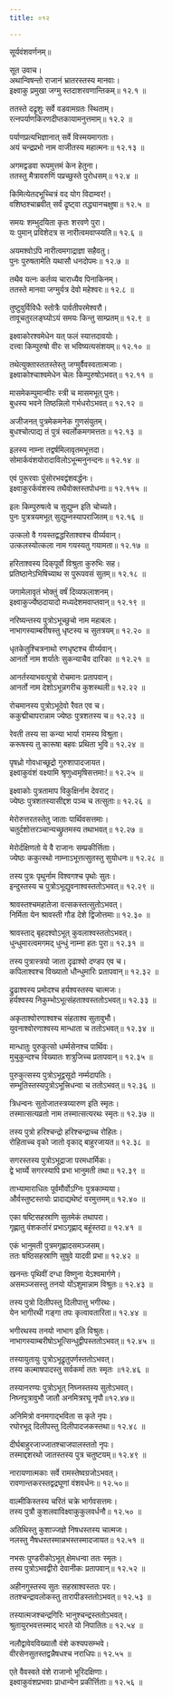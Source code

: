 ```yaml
---
title: ०१२

---
```

सूर्यवंशवर्णनम्॥  
  
सूत उवाच।  
अथान्विषन्तो राजानं भ्रातरस्तस्य मानवाः।  
इक्ष्वाकु प्रमुखा जग्मु स्तदाशरवणान्तिकम्॥ १२.१ ॥  
  
ततस्ते दद्रृशुः सर्वे वडवामग्रतः स्थिताम्।  
रत्नपर्याणकिरणदीप्तकायामनुत्तमाम्॥ १२.२ ॥  
  
पर्याणप्रत्यभिज्ञानात् सर्वे विस्मयमागताः।  
अयं चन्द्रप्रभो नाम वाजीतस्य महात्मनः॥ १२.१३ ॥  
  
अगमद्वडवा रूपमुत्तमं केन हेतुना।  
ततस्तु मैत्रावरुणिं पप्रच्छुस्ते पुरोधसम्॥ १२.४ ॥  
  
किमित्येतदभूच्चित्रं वद योग विदाम्वर!।  
वशिष्ठश्चाब्रवीत् सर्वं द्रृष्ट्वा तद्ध्यानचक्षुषा॥ १२.५ ॥  
  
समयः शम्भुदयिता कृतः शरवणे पुरा।  
यः पुमान् प्रविशेदत्र स नारीत्वमवाप्स्यति॥ १२.६ ॥  
  
अयमश्वोऽपि नारीत्वमगाद्राज्ञा सहैवतु।  
पुनः पुरुषतामेति यथासौ धनदोपमः॥ १२.७ ॥  
  
तथैव यत्नः कर्तव्य चाराध्यैव पिनाकिनम्।  
ततस्ते मानवा जग्मुर्यत्र देवो महेश्वरः॥ १२.८ ॥  
  
तुष्टुवुर्विविधैः स्तोत्रैः पार्वतीपरमेश्वरौ।  
तावूचतुरलङ्घ्योऽयं समयः किन्तु साम्प्रतम्॥ १२.९ ॥  
  
इक्ष्वाकोरश्वमेधेन यत्‌ फलं स्यात्तदावयोः।  
दत्त्वा किम्पुरुषो वीरः स भविष्यत्यसंशयम्॥ १२.१० ॥  
  
तथेत्युक्तास्ततस्तेस्तु जग्मुर्वैवस्वतात्मजाः।  
इक्ष्वाकोश्चाश्वमेधेन चेलः किम्पुरुषोऽभवत्॥ १२.११ ॥  
  
मासमेकम्पुमान्वीरः स्त्री च मासमभूत् पुनः।  
बुधस्य भवने तिष्ठन्निलो गर्भधरोऽभवत्॥ १२.१२ ॥  
  
अजीजनत् पुत्रमेकमनेक गुणसंयुतम्।  
बुधश्चोत्पाद्य तं पुत्रं स्वर्लोकमगमत्ततः॥ १२.१३ ॥  
  
इलस्य नाम्ना तद्वर्षमिलावृतमभूत्तदा।  
सोमार्कवंशयोरादाविलोऽभून्मनुनन्दनः॥ १२.१४ ॥  
  
एवं पुरूरवाः पुंसोरभवद्वंशवर्द्धनः।  
इक्ष्वाकुरर्कवंशस्य तथैवोक्तस्तपोधनाः॥ १२.११५ ॥  
  
इलः किम्पुरुषत्वे च सुद्युम्न इति चोच्यते।  
पुनः पुत्रत्रयमभूत् सुद्युम्नस्यापराजितम्॥ १२.१६ ॥  
  
उत्कलो वै गयस्तद्वद्धरिताश्वश्च वीर्य्यवान्।  
उत्कलस्योत्कला नाम गयस्यतु गयामता॥ १२.१७ ॥  
  
हरिताश्वस्य दिक्‌पूर्वो विश्रुता कुरुभिः सह।  
प्रतिष्ठानेऽभिषिच्याथ स पुरूपवसं सुतम्॥ १२.१८ ॥  
  
जगामेलावृतं भोक्तुं वर्षं दिव्यफलाशनम्।  
इक्ष्वाकुर्ज्येष्ठदायादो मध्यदेशमवाप्तवान्॥ १२.१९ ॥  
  
नरिष्यन्तस्य पुत्रोऽभूच्छुचो नाम महाबलः।  
नाभागस्याम्बरीषस्तु धृष्टस्य च सुतत्रयम्॥ १२.२० ॥  
  
धृतकेतुश्चित्रनाथो रणधृष्टश्च वीर्य्यवान्।  
आनर्तो नाम शर्यातेः सुकन्याचैव दारिका ॥ १२.२१ ॥  
  
आनर्तस्याभवत्पुत्रो रोचमानः प्रतापवान्।  
आनर्तो नाम देशोऽभून्नगरीच कुशस्थली॥ १२.२२ ॥  
  
रोचमानस्य पुत्रोऽभूदेवो रैवत एव च।  
ककुद्मीचापरान्नाम ज्येष्ठः पुत्रशतस्य च॥ १२.२३ ॥  
  
रेवती तस्य सा कन्या भार्या रामस्य विश्रुता।  
करूषस्य तु कारूषा बहवः प्रथिता भुवि॥ १२.२४ ॥  
  
पृषध्रो गोवधाच्छूद्रो गुरुशापादजायत।  
इक्ष्वाकुवंशं वक्ष्यामि श्रृणुध्वमृषिसत्तमाः!॥ १२.२५ ॥  
  
इक्ष्वाकोः पुत्रतामाप विकुक्षिर्नाम देवराट्।  
ज्येष्ठः पुत्रशतस्यासीद्दश पञ्च च तत्सुताः॥ १२.२६ ॥  
  
मेरोरुत्तरतस्तेतु जाताः पार्थिवसत्तमाः।  
चतुर्दशोत्तरञ्चान्यच्छ्रुतमस्य तथाभवत्॥ १२.२७ ॥  
  
मेरोर्दक्षिणतो ये वै राजानः सम्प्रकीर्त्तिताः।  
ज्येष्ठः ककुत्स्थो नाम्नाऽभूत्तत्सुतस्तु सुयोधनः॥ १२.२८ ॥  
  
तस्य पुत्रः पृथुर्नाम विश्वगश्च पृथोः सुतः।  
इन्दुस्तस्य च पुत्रोऽभूद्युवनाश्वस्ततोऽभवत्॥ १२.२९ ॥  
  
श्रावस्तश्चमहातेजा वत्सकस्तत्सुतोऽभवत्।  
निर्मिता येन श्रावस्ती गौड देशे द्विजोत्तमाः॥ १२.३० ॥  
  
श्रावस्ताद् बृहदश्वोऽभूत् कुवलाश्वस्ततोऽभवत्।  
धुन्धुमारत्वमगमद् धुन्धुं नाम्ना हतः पुरा॥ १२.३१ ॥  
  
तस्य पुत्रास्त्रयो जाता दृढाश्वो दण्डप एव च।  
कपिलाश्वश्च विख्यातो धौन्धुमारिः प्रतापवान्॥ १२.३२ ॥  
  
द्रुढाश्वस्य प्रमोदश्च हर्यश्वस्तस्य चात्मजः।  
हर्यश्वस्य निकुम्भोऽभूत्संहताश्वस्ततोऽभवत्॥ १२.३३ ॥  
  
अकृताश्वोरणाश्वश्च संहताश्व सुतावुभौ।  
युवनाश्वोरणाश्वस्य मान्धाता च ततोऽभवत्॥ १२.३४ ॥  
  
मान्धातुः पुरुकुत्सो धर्म्मसेनश्च पार्थिवः।  
मुचुकुन्दश्च विख्यातः शत्रुजिच्च प्रतापवान्॥ १२.३५ ॥  
  
पुरुकुत्सस्य पुत्रोऽभूद्वसूदो नर्म्मदापतिः।  
सम्भूतिस्तस्यपुत्रोऽभूत्त्रिधन्वा च ततोऽभवत्॥ १२.३६ ॥  
  
त्रिधन्वनः सुतोजातस्त्रय्यारुण इति स्मृतः।  
तस्मात्सत्यव्रतो नाम तस्मात्सत्यरथः स्मृतः॥ १२.३७ ॥  
  
तस्य पुत्रो हरिश्चन्द्रो हरिश्चन्द्राच्च रोहितः।  
रोहिताच्च वृको जातो वृकाद् बाहुरजायत॥ १२.३८ ॥  
  
सगरस्तस्य पुत्रोऽभूद्राजा परमधार्मिकः।  
द्वे भार्य्ये सगरस्यापि प्रभा भानुमती तथा॥ १२.३९ ॥  
  
ताभ्यामाराधितः पूर्वमौर्वोऽग्निः पुत्रकाम्यया।  
और्वस्तुष्टस्तयोः प्रादाद्यथेष्टं वरमुत्तमम्॥ १२.४० ॥  
  
एका षष्टिसहस्राणि सुतमेकं तथापरा।  
गृह्णातु वंशकर्तारं प्रभाऽगृह्णाद्‌ बहूंस्तदा॥ १२.४१ ॥  
  
एकं भानुमती पुत्रमगृह्णादसमञ्जसम्।  
ततः षष्ठिसहस्राणि सुषुवे यादवी प्रभा॥ १२.४२ ॥  
  
खनन्तः पृथिवीं दग्धा विष्णुना येऽश्वमार्गणे।  
असमञ्जसस्तु तनयो योंऽशुमान्नाम विश्रुतः॥ १२.४३ ॥  
  
तस्य पुत्रो दिलीपस्तु दिलीपात्तु भगीरथः।  
येन भागीरथी गङ्गा तपः कृत्वावतारिता॥ १२.४४ ॥  
  
भगीरथस्य तनयो नाभाग इति विश्रुतः।  
नाभागस्याम्बरीषोऽभूत्सिन्धुद्वीपस्ततोऽभवत्॥ १२.४५ ॥  
  
तस्यायुतायुः पुत्रोऽभूद्रृतुपर्णस्ततोऽभवत्।  
तस्य कल्माषपादस्तु सर्वकर्मा ततः स्मृतः ॥१२.४६ ॥  
  
तस्यानरण्यः पुत्रोऽभूत् निघ्नस्तस्य सुतोऽभवत्।  
निघ्नपुत्रावुभौ जातौ अनमित्ररघू नृपौ॥१२.४७॥  
  
अनिमित्रो वनमगाद्भविता स कृते नृपः।  
रघोरभूद् दिलीपस्तु दिलीपादजकस्तथा॥ १२.४८ ॥  
  
दीर्घबाहुरजाज्जातश्चाजपालस्ततो नृपः।  
तस्माद्दशरथो जातस्तस्य पुत्र चतुष्टयम्॥ १२.४९ ॥  
  
नारायणात्मकाः सर्वे रामस्तेष्वग्रजोऽभवत्।  
रावणान्तकरस्तद्वद्रघूणां वंशवर्धनः॥ १२.५०॥  
  
वाल्मीकिस्तस्य चरितं चक्रे भार्गवसत्तमः।  
तस्य पुत्रौ कुशलवाविक्ष्वाकुकुलवर्धनौ॥ १२.५० ॥  
  
अतिथिस्तु कुशाज्जज्ञे निषधस्तस्य चात्मजः।  
नलस्तु नैषधस्तस्मान्नभस्तस्मादजायत॥ १२.५१ ॥  
  
नभसः पुण्डरीकोऽभूत् क्षेमधन्वा ततः स्मृतः।  
तस्य पुत्रोऽभवद्वीरो देवानीकः प्रतापवान्॥ १२.५२ ॥  
  
अहीनगुस्तस्य सुतः सहस्राश्वस्ततः परः।  
ततश्चन्द्रावलोकस्तु तारापीडस्ततोऽभवत्॥ १२.५३ ॥  
  
तस्यात्मजश्चन्द्रगिरिः भानुश्चन्द्रस्ततोऽभवत्।  
श्रुतायुरभवत्तस्माद् भारते यो निपातितः॥ १२.५४ ॥  
  
नलौद्वावेवविख्यातौ वंशे कश्यपसम्भवे।  
वीरसेनसुतस्तद्वन्नैषधश्च नराधिपः॥ १२.५५ ॥  
  
एते वैवस्वते वंशे राजानो भूरिदक्षिणाः।  
इक्ष्वाकुवंशप्रभवाः प्राधान्येन प्रकीर्त्तिताः॥ १२.५६ ॥